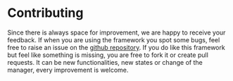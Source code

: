 # Contributing
Since there is always space for improvement, we are happy to receive your feedback. If when you are using the framework you spot some bugs, feel free to raise an issue on the [github repository](https://github.com/shadow-robot/modular_benchmarking_framework). If you do like this framework but feel like something is missing, you are free to fork it or create pull requests. It can be new functionalities, new states or change of the manager, every improvement is welcome.
